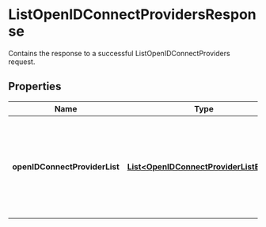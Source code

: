 

# ListOpenIDConnectProvidersResponse

Contains the response to a successful <a>ListOpenIDConnectProviders</a> request. 

## Properties

| Name | Type | Description | Notes |
|------------ | ------------- | ------------- | -------------|
|**openIDConnectProviderList** | [**List&lt;OpenIDConnectProviderListEntry&gt;**](OpenIDConnectProviderListEntry.md) | The list of IAM OIDC provider resource objects defined in the Amazon Web Services account. |  [optional] |



